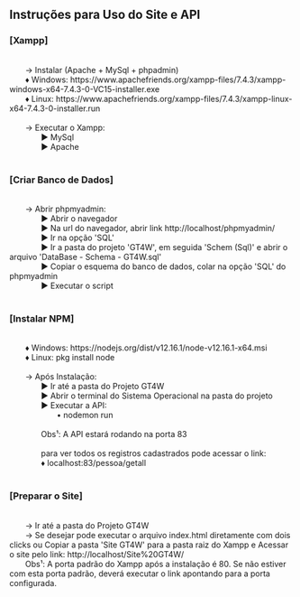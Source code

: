 <h2>Instruções para Uso do Site e API</h2>
<h3>[Xampp]</h3><br/>
&ensp;&ensp;&ensp;&ensp;→ Instalar (Apache + MySql + phpadmin)<br/>
&ensp;&ensp;&ensp;&ensp;♦ Windows: https://www.apachefriends.org/xampp-files/7.4.3/xampp-windows-x64-7.4.3-0-VC15-installer.exe<br/>
&ensp;&ensp;&ensp;&ensp;♦ Linux: https://www.apachefriends.org/xampp-files/7.4.3/xampp-linux-x64-7.4.3-0-installer.run<br/>
<br/>
&ensp;&ensp;&ensp;&ensp;→ Executar o Xampp:<br/>
&ensp;&ensp;&ensp;&ensp;&ensp;&ensp;&ensp;&ensp;► MySql<br/>
&ensp;&ensp;&ensp;&ensp;&ensp;&ensp;&ensp;&ensp;► Apache<br/>
<br/>
<h3>[Criar Banco de Dados]</h3><br/>
&ensp;&ensp;&ensp;&ensp;→ Abrir phpmyadmin:<br/>
&ensp;&ensp;&ensp;&ensp;&ensp;&ensp;&ensp;&ensp;► Abrir o navegador<br/>
&ensp;&ensp;&ensp;&ensp;&ensp;&ensp;&ensp;&ensp;► Na url do navegador, abrir link http://localhost/phpmyadmin/<br/>
&ensp;&ensp;&ensp;&ensp;&ensp;&ensp;&ensp;&ensp;► Ir na opção 'SQL'<br/>
&ensp;&ensp;&ensp;&ensp;&ensp;&ensp;&ensp;&ensp;► Ir a pasta do projeto 'GT4W', em seguida 'Schem (Sql)' e abrir o arquivo 'DataBase - Schema - GT4W.sql'<br/>
&ensp;&ensp;&ensp;&ensp;&ensp;&ensp;&ensp;&ensp;► Copiar o esquema do banco de dados, colar na opção 'SQL' do phpmyadmin<br/>
&ensp;&ensp;&ensp;&ensp;&ensp;&ensp;&ensp;&ensp;► Executar o script<br/>
<br/>
<h3>[Instalar NPM]</h3><br/>
&ensp;&ensp;&ensp;&ensp;♦ Windows: https://nodejs.org/dist/v12.16.1/node-v12.16.1-x64.msi<br/>
&ensp;&ensp;&ensp;&ensp;♦ Linux: pkg install node<br/>
<br/>
&ensp;&ensp;&ensp;&ensp;→ Após Instalação:<br/>
&ensp;&ensp;&ensp;&ensp;&ensp;&ensp;&ensp;&ensp;► Ir até a pasta do Projeto GT4W<br/>
&ensp;&ensp;&ensp;&ensp;&ensp;&ensp;&ensp;&ensp;► Abrir o terminal do Sistema Operacional na pasta do projeto<br/>
&ensp;&ensp;&ensp;&ensp;&ensp;&ensp;&ensp;&ensp;► Executar a API:<br/>
&ensp;&ensp;&ensp;&ensp;&ensp;&ensp;&ensp;&ensp;&ensp;&ensp;&ensp;&ensp;• nodemon run<br/>
<br/>
&ensp;&ensp;&ensp;&ensp;&ensp;&ensp;&ensp;&ensp;Obs¹: A API estará rodando na porta 83<br/>
<br/>
&ensp;&ensp;&ensp;&ensp;&ensp;&ensp;&ensp;&ensp;para ver todos os registros cadastrados pode acessar o link:<br/>
&ensp;&ensp;&ensp;&ensp;&ensp;&ensp;&ensp;&ensp;♦ localhost:83/pessoa/getall<br/>
<br/>
<h3>[Preparar o Site]</h3><br/>
&ensp;&ensp;&ensp;&ensp;→ Ir até a pasta do Projeto GT4W<br/>
&ensp;&ensp;&ensp;&ensp;→ Se desejar pode executar o arquivo index.html diretamente com dois clicks ou Copiar a pasta 'Site GT4W' para a pasta raiz do Xampp e Acessar o site pelo link: http://localhost/Site%20GT4W/<br/>
&ensp;&ensp;&ensp;&ensp;Obs¹: A porta padrão do Xampp após a instalação é 80. Se não estiver com esta porta padrão, deverá executar o link apontando para a porta configurada.
